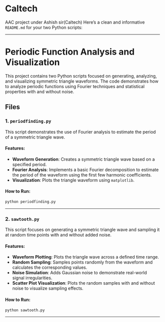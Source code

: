 # Caltech
AAC project under Ashish sir(Caltech)
Here’s a clean and informative `README.md` for your two Python scripts:

---

# Periodic Function Analysis and Visualization

This project contains two Python scripts focused on generating, analyzing, and visualizing symmetric triangle waveforms. The code demonstrates how to analyze periodic functions using Fourier techniques and statistical properties with and without noise.

## Files

### 1. `periodfinding.py`

This script demonstrates the use of Fourier analysis to estimate the period of a symmetric triangle wave.

#### Features:
- **Waveform Generation**: Creates a symmetric triangle wave based on a specified period.
- **Fourier Analysis**: Implements a basic Fourier decomposition to estimate the period of the waveform using the first few harmonic coefficients.
- **Visualization**: Plots the triangle waveform using `matplotlib`.

#### How to Run:
```bash
python periodfinding.py
```

---

### 2. `sawtooth.py`

This script focuses on generating a symmetric triangle wave and sampling it at random time points with and without added noise.

#### Features:
- **Waveform Plotting**: Plots the triangle wave across a defined time range.
- **Random Sampling**: Samples points randomly from the waveform and calculates the corresponding values.
- **Noise Simulation**: Adds Gaussian noise to demonstrate real-world signal irregularities.
- **Scatter Plot Visualization**: Plots the random samples with and without noise to visualize sampling effects.

#### How to Run:
```bash
python sawtooth.py
```

---
